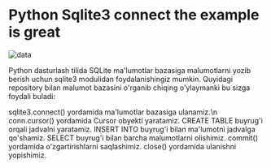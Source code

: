 # Python Sqlite3 connect the example is great

![data](https://github.com/themusharraf/PySqlite3-Lesson/assets/122869450/70c53cf1-6d05-4ebf-924c-bbf9ffa7298c)

Python dasturlash tilida SQLite ma'lumotlar bazasiga malumotlarni yozib berish uchun sqlite3 modulidan foydalanishingiz mumkin.
Quyidagi repository bilan malumot bazasini o'rganib chiqing o'ylaymanki bu sizga foydali buladi:

sqlite3.connect() yordamida ma'lumotlar bazasiga ulanamiz.\n
conn.cursor() yordamida Cursor obyekti yaratamiz.
CREATE TABLE buyrug'i orqali jadvalni yaratamiz.
INSERT INTO buyrug'i bilan ma'lumotni jadvalga qo'shamiz.
SELECT buyrug'i bilan barcha malumotlarni olishimiz.
commit() yordamida o'zgartirishlarni saqlashimiz.
close() yordamida ulanishni yopishimiz.
